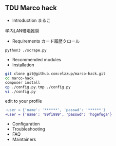 TDU Marco hack
---------------------
  
* Introduction
まるこ

学内LAN環境推奨
* Requirements
カード履歴クロール

```sh
python3 ./scrape.py
```

* Recommended modules
* Installation

```sh
git clone git@github.com:elzzup/marco-hack.git
cd marco-hack
composer install
cp ./config.py.tmp ./config.py
vi ./config.py
```

edit to your profile

```diff
-user = {'name': '******', 'passwd': '******'}
+user = {'name': '99fi999', 'passwd': 'hogefuga'}
```

* Configuration
* Troubleshooting
* FAQ
* Maintainers
